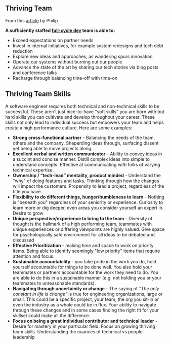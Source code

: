 ## Thriving Team
From this [article](https://www.linkedin.com/pulse/maximize-team-impact-minimal-growth-philip-fisher-ogden/) by Philip

__A sufficiently staffed [full-cycle dev](https://netflixtechblog.com/full-cycle-developers-at-netflix-a08c31f83249) team is able to:__
* Exceed expectations on partner needs
* Invest in internal initiatives, for example system redesigns and tech debt reduction
* Explore new ideas and approaches, as wandering spurs innovation
* Operate our systems without burning out our people
* Advance the state of the art by sharing our tech stories via blog posts and conference talks
* Recharge through balancing time-off with time-on

## Thriving Team Skills

A software engineer requires both technical and non-technical skills to be successful.  These aren't just nice-to-have "soft skills" you are born with but hard skills you can cultivate and develop throughout your career.  These skills not only lead to individual success but empowers your team and helps create a high performance culture.  Here are some examples:

* __Strong cross-functional partner__ - Balancing the needs of the team, others and the company.  Sheperding ideas through, surfacing dissent yet being able to move projects along.
* __Excellent verbal and written communicator__ - Ability to convey ideas in a succint and concise manner.  Distill complex ideas into simple to understand concepts.  Effective at communicating with folks of varying technical expertise.
* __Ownership / “tech-lead” mentality, product minded__ - Understand the "why" of doing features and tasks.  Thinking through how the changes will impact the customers.  Propensity to lead a project, regardless of the title you have.
* __Flexibility to do different things, hunger/humbleness to learn__ - Nothing is "beneath you" regardless of your seniority or experience.  Curiosity to learn more or dig deeper, even areas you consider yourself an expert in.  Desire to grow
* __Unique perspective/experience to bring to the team__ - Diversity of thought is the hallmark of a high performing team, teammates with unique experiences or differing viewpoints are highly valued.  Give space for psychologically safe environment for all ideas to be debated and discussed
* __Effective Prioritization__ - making time and space to work on priority items.  Being able to identify seemingly "low priority" items that require attention and focus.
* __Sustainable accountability__ - you take pride in the work you do, hold yourself accountable for things to be done well.  You also hold your teammates or partners accountable for the work they need to do.  You are able to do this in a sustainable manner (e.g. not holding you or your teammates to unreasonable standards).
* __Navigating through uncertainity or change__ -  The saying of _"The only constant in life is change"_ is true for engineering organizations, large or small. This could be a specific project, your team, the org you sit-in or even the industry as a whole could be in flux.  Your ability to navigate through these changes and in some cases finding the right fit for your skillset could make all the difference.
* __Focus on being a great individual contributor and technical leader__ - Desire for mastery in your particular field.  Focus on growing thriving team skills.  Understanding the nuances of technical vs people leadership
